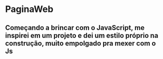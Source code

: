 # PaginaWeb
<h2>Começando a brincar com o JavaScript, me inspirei em um projeto e dei um estilo próprio na construção, muito empolgado pra mexer com o Js<h2>
